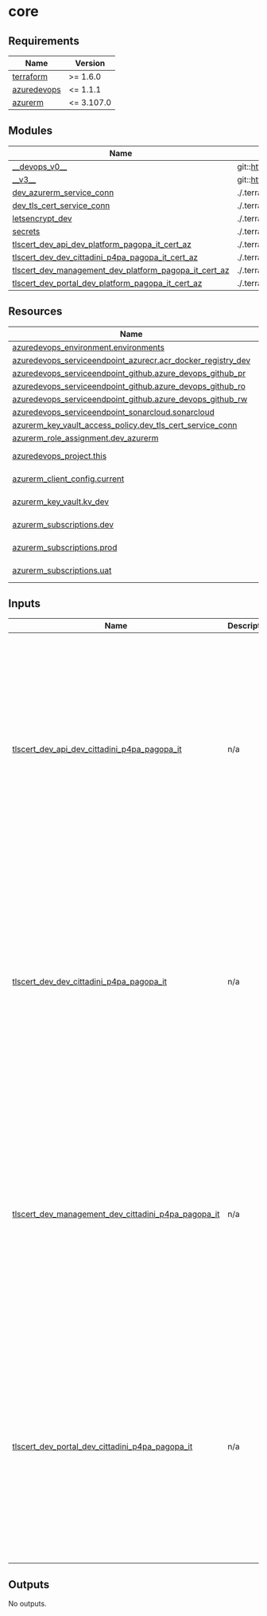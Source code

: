 # core

<!-- BEGINNING OF PRE-COMMIT-TERRAFORM DOCS HOOK -->
## Requirements

| Name | Version |
|------|---------|
| <a name="requirement_terraform"></a> [terraform](#requirement\_terraform) | >= 1.6.0 |
| <a name="requirement_azuredevops"></a> [azuredevops](#requirement\_azuredevops) | <= 1.1.1 |
| <a name="requirement_azurerm"></a> [azurerm](#requirement\_azurerm) | <= 3.107.0 |

## Modules

| Name | Source | Version |
|------|--------|---------|
| <a name="module___devops_v0__"></a> [\_\_devops\_v0\_\_](#module\_\_\_devops\_v0\_\_) | git::https://github.com/pagopa/azuredevops-tf-modules.git | 7a19400902abf7f58d1af6cb7e34ef83dba5cf68 |
| <a name="module___v3__"></a> [\_\_v3\_\_](#module\_\_\_v3\_\_) | git::https://github.com/pagopa/terraform-azurerm-v3.git | 1765d3ced95877108491a23f777ceecabba0785a |
| <a name="module_dev_azurerm_service_conn"></a> [dev\_azurerm\_service\_conn](#module\_dev\_azurerm\_service\_conn) | ./.terraform/modules/__devops_v0__/azuredevops_serviceendpoint_federated | n/a |
| <a name="module_dev_tls_cert_service_conn"></a> [dev\_tls\_cert\_service\_conn](#module\_dev\_tls\_cert\_service\_conn) | ./.terraform/modules/__devops_v0__/azuredevops_serviceendpoint_federated | n/a |
| <a name="module_letsencrypt_dev"></a> [letsencrypt\_dev](#module\_letsencrypt\_dev) | ./.terraform/modules/__v3__/letsencrypt_credential | n/a |
| <a name="module_secrets"></a> [secrets](#module\_secrets) | ./.terraform/modules/__v3__/key_vault_secrets_query | n/a |
| <a name="module_tlscert_dev_api_dev_platform_pagopa_it_cert_az"></a> [tlscert\_dev\_api\_dev\_platform\_pagopa\_it\_cert\_az](#module\_tlscert\_dev\_api\_dev\_platform\_pagopa\_it\_cert\_az) | ./.terraform/modules/__devops_v0__/azuredevops_build_definition_tls_cert_federated | n/a |
| <a name="module_tlscert_dev_dev_cittadini_p4pa_pagopa_it_cert_az"></a> [tlscert\_dev\_dev\_cittadini\_p4pa\_pagopa\_it\_cert\_az](#module\_tlscert\_dev\_dev\_cittadini\_p4pa\_pagopa\_it\_cert\_az) | ./.terraform/modules/__devops_v0__/azuredevops_build_definition_tls_cert_federated | n/a |
| <a name="module_tlscert_dev_management_dev_platform_pagopa_it_cert_az"></a> [tlscert\_dev\_management\_dev\_platform\_pagopa\_it\_cert\_az](#module\_tlscert\_dev\_management\_dev\_platform\_pagopa\_it\_cert\_az) | ./.terraform/modules/__devops_v0__/azuredevops_build_definition_tls_cert_federated | n/a |
| <a name="module_tlscert_dev_portal_dev_platform_pagopa_it_cert_az"></a> [tlscert\_dev\_portal\_dev\_platform\_pagopa\_it\_cert\_az](#module\_tlscert\_dev\_portal\_dev\_platform\_pagopa\_it\_cert\_az) | ./.terraform/modules/__devops_v0__/azuredevops_build_definition_tls_cert_federated | n/a |

## Resources

| Name | Type |
|------|------|
| [azuredevops_environment.environments](https://registry.terraform.io/providers/microsoft/azuredevops/latest/docs/resources/environment) | resource |
| [azuredevops_serviceendpoint_azurecr.acr_docker_registry_dev](https://registry.terraform.io/providers/microsoft/azuredevops/latest/docs/resources/serviceendpoint_azurecr) | resource |
| [azuredevops_serviceendpoint_github.azure_devops_github_pr](https://registry.terraform.io/providers/microsoft/azuredevops/latest/docs/resources/serviceendpoint_github) | resource |
| [azuredevops_serviceendpoint_github.azure_devops_github_ro](https://registry.terraform.io/providers/microsoft/azuredevops/latest/docs/resources/serviceendpoint_github) | resource |
| [azuredevops_serviceendpoint_github.azure_devops_github_rw](https://registry.terraform.io/providers/microsoft/azuredevops/latest/docs/resources/serviceendpoint_github) | resource |
| [azuredevops_serviceendpoint_sonarcloud.sonarcloud](https://registry.terraform.io/providers/microsoft/azuredevops/latest/docs/resources/serviceendpoint_sonarcloud) | resource |
| [azurerm_key_vault_access_policy.dev_tls_cert_service_conn](https://registry.terraform.io/providers/hashicorp/azurerm/latest/docs/resources/key_vault_access_policy) | resource |
| [azurerm_role_assignment.dev_azurerm](https://registry.terraform.io/providers/hashicorp/azurerm/latest/docs/resources/role_assignment) | resource |
| [azuredevops_project.this](https://registry.terraform.io/providers/microsoft/azuredevops/latest/docs/data-sources/project) | data source |
| [azurerm_client_config.current](https://registry.terraform.io/providers/hashicorp/azurerm/latest/docs/data-sources/client_config) | data source |
| [azurerm_key_vault.kv_dev](https://registry.terraform.io/providers/hashicorp/azurerm/latest/docs/data-sources/key_vault) | data source |
| [azurerm_subscriptions.dev](https://registry.terraform.io/providers/hashicorp/azurerm/latest/docs/data-sources/subscriptions) | data source |
| [azurerm_subscriptions.prod](https://registry.terraform.io/providers/hashicorp/azurerm/latest/docs/data-sources/subscriptions) | data source |
| [azurerm_subscriptions.uat](https://registry.terraform.io/providers/hashicorp/azurerm/latest/docs/data-sources/subscriptions) | data source |

## Inputs

| Name | Description | Type | Default | Required |
|------|-------------|------|---------|:--------:|
| <a name="input_tlscert_dev_api_dev_cittadini_p4pa_pagopa_it"></a> [tlscert\_dev\_api\_dev\_cittadini\_p4pa\_pagopa\_it](#input\_tlscert\_dev\_api\_dev\_cittadini\_p4pa\_pagopa\_it) | n/a | `map` | <pre>{<br>  "pipeline": {<br>    "dns_record_name": "api",<br>    "dns_zone_name": "dev.cittadini-p4pa.pagopa.it",<br>    "dns_zone_resource_group": "arc-d-itn-core-vnet-rg",<br>    "enable_tls_cert": true,<br>    "path": "TLS-Certificates\\DEV",<br>    "variables": {<br>      "CERT_NAME_EXPIRE_SECONDS": "2592000",<br>      "KEY_VAULT_NAME": "arc-d-itn-core-kv"<br>    },<br>    "variables_secret": {}<br>  },<br>  "repository": {<br>    "branch_name": "refs/heads/master",<br>    "name": "le-azure-acme-tiny",<br>    "organization": "pagopa",<br>    "pipelines_path": "."<br>  }<br>}</pre> | no |
| <a name="input_tlscert_dev_dev_cittadini_p4pa_pagopa_it"></a> [tlscert\_dev\_dev\_cittadini\_p4pa\_pagopa\_it](#input\_tlscert\_dev\_dev\_cittadini\_p4pa\_pagopa\_it) | n/a | `map` | <pre>{<br>  "pipeline": {<br>    "dns_record_name": "",<br>    "dns_zone_name": "dev.cittadini-p4pa.pagopa.it",<br>    "dns_zone_resource_group": "arc-d-itn-core-vnet-rg",<br>    "enable_tls_cert": true,<br>    "path": "TLS-Certificates\\DEV",<br>    "variables": {<br>      "CERT_NAME_EXPIRE_SECONDS": "2592000",<br>      "KEY_VAULT_NAME": "arc-d-itn-core-kv"<br>    },<br>    "variables_secret": {}<br>  },<br>  "repository": {<br>    "branch_name": "refs/heads/master",<br>    "name": "le-azure-acme-tiny",<br>    "organization": "pagopa",<br>    "pipelines_path": "."<br>  }<br>}</pre> | no |
| <a name="input_tlscert_dev_management_dev_cittadini_p4pa_pagopa_it"></a> [tlscert\_dev\_management\_dev\_cittadini\_p4pa\_pagopa\_it](#input\_tlscert\_dev\_management\_dev\_cittadini\_p4pa\_pagopa\_it) | n/a | `map` | <pre>{<br>  "pipeline": {<br>    "dns_record_name": "management",<br>    "dns_zone_name": "dev.cittadini-p4pa.pagopa.it",<br>    "dns_zone_resource_group": "arc-d-itn-core-vnet-rg",<br>    "enable_tls_cert": true,<br>    "path": "TLS-Certificates\\DEV",<br>    "variables": {<br>      "CERT_NAME_EXPIRE_SECONDS": "2592000",<br>      "KEY_VAULT_NAME": "arc-d-itn-core-kv"<br>    },<br>    "variables_secret": {}<br>  },<br>  "repository": {<br>    "branch_name": "refs/heads/master",<br>    "name": "le-azure-acme-tiny",<br>    "organization": "pagopa",<br>    "pipelines_path": "."<br>  }<br>}</pre> | no |
| <a name="input_tlscert_dev_portal_dev_cittadini_p4pa_pagopa_it"></a> [tlscert\_dev\_portal\_dev\_cittadini\_p4pa\_pagopa\_it](#input\_tlscert\_dev\_portal\_dev\_cittadini\_p4pa\_pagopa\_it) | n/a | `map` | <pre>{<br>  "pipeline": {<br>    "dns_record_name": "portal",<br>    "dns_zone_name": "dev.cittadini-p4pa.pagopa.it",<br>    "dns_zone_resource_group": "arc-d-itn-core-vnet-rg",<br>    "enable_tls_cert": true,<br>    "path": "TLS-Certificates\\DEV",<br>    "variables": {<br>      "CERT_NAME_EXPIRE_SECONDS": "2592000",<br>      "KEY_VAULT_NAME": "arc-d-itn-core-kv"<br>    },<br>    "variables_secret": {}<br>  },<br>  "repository": {<br>    "branch_name": "refs/heads/master",<br>    "name": "le-azure-acme-tiny",<br>    "organization": "pagopa",<br>    "pipelines_path": "."<br>  }<br>}</pre> | no |

## Outputs

No outputs.
<!-- END OF PRE-COMMIT-TERRAFORM DOCS HOOK -->
